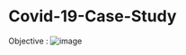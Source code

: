 # Covid-19-Case-Study
Objective :
![image](https://user-images.githubusercontent.com/82544165/208038849-4cfde5c9-1074-40ea-aa7e-520f1f6fefca.png)

